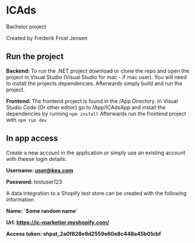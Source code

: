 # ICAds
Bachelor project

Created by Frederik Frost Jensen

## Run the project
<strong> Backend: </strong> To run the .NET project download or clone the repo and open the project in Visual Studio (Visual Studio for mac - if mac user). You will need to install the projects dependencies. Afterwards simply build and run the project.

<strong> Frontend:  </strong> The frontend project is found in the /App Directory. In Visual Studio Code (Or other editor) go to /App/ICAdsApp and install the dependencies by running `npm install`
Afterwards run the frontend project with `npm run dev`


## In app access

Create a new account in the application or simply use an existing account with theese login details:

<strong> Username: user@kea.com</strong> 

<strong> Password: </strong> testuser123

A data integration to a Shopify test store can be created with the following information

<strong> Name: ´Some random name´ </strong> 

<strong> Url: https://ic-marketier.myshopify.com/ </strong> 

<strong> Access token: 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 </strong> 
